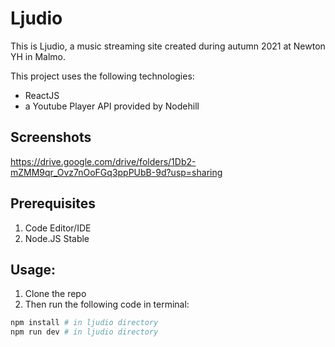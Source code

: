 # Ljudio

This is Ljudio, a music streaming site created during autumn 2021 at Newton YH in Malmo.

This project uses the following technologies:
- ReactJS
- a Youtube Player API provided by Nodehill

## Screenshots
https://drive.google.com/drive/folders/1Db2-mZMM9qr_Ovz7nOoFGq3ppPUbB-9d?usp=sharing

## Prerequisites
1. Code Editor/IDE
2. Node.JS Stable

## Usage:
1. Clone the repo
2. Then run the following code in terminal:

```bash
npm install # in ljudio directory
npm run dev # in ljudio directory
```
